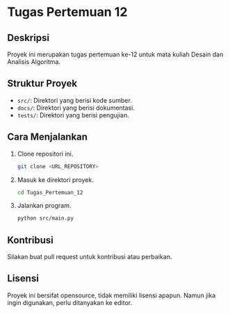 # Tugas Pertemuan 12

## Deskripsi
Proyek ini merupakan tugas pertemuan ke-12 untuk mata kuliah Desain dan Analisis Algoritma. 

## Struktur Proyek
- `src/`: Direktori yang berisi kode sumber.
- `docs/`: Direktori yang berisi dokumentasi.
- `tests/`: Direktori yang berisi pengujian.

## Cara Menjalankan
1. Clone repositori ini.
    ```bash
    git clone <URL_REPOSITORY>
    ```
2. Masuk ke direktori proyek.
    ```bash
    cd Tugas_Pertemuan_12
    ```
3. Jalankan program.
    ```bash
    python src/main.py
    ```

## Kontribusi
Silakan buat pull request untuk kontribusi atau perbaikan.

## Lisensi
Proyek ini bersifat opensource, tidak memiliki lisensi apapun. Namun jika ingin digunakan, perlu ditanyakan ke editor.
#
